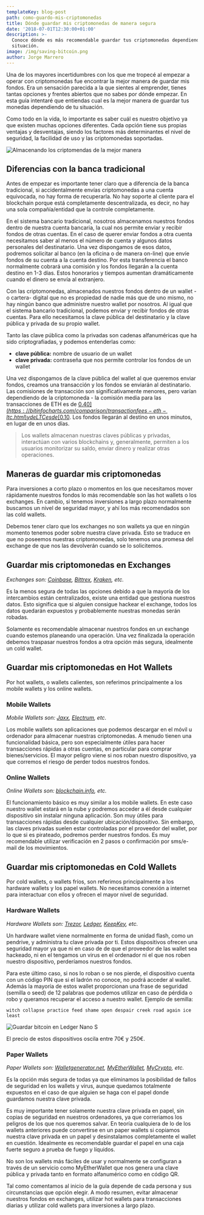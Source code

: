 ```yaml
---
templateKey: blog-post
path: como-guardo-mis-criptomonedas
title: Dónde guardar mis criptomonedas de manera segura
date: '2018-07-01T12:30:00+01:00'
description: >-
  Conoce dónde es más recomendable guardar tus criptomonedas dependiendo de tu
  situación.
image: /img/saving-bitcoin.png
author: Jorge Marrero
---
```

Una de los mayores incertidumbres con los que me tropecé al empezar a operar con criptomonedas fue encontrar la mejor manera de guardar mis fondos. Era un sensación parecida a la que sientes al emprender, tienes tantas opciones y frentes abiertos que no sabes por dónde empezar. En esta guía intentaré que entiendas cual es la mejor manera de guardar tus monedas dependiendo de tu situación.

Como todo en la vida, lo importante es saber cuál es nuestro objetivo ya que existen muchas opciones diferentes. Cada opción tiene sus propias ventajas y desventajas, siendo los factores más determinantes el nivel de seguridad, la facilidad de uso y las criptomonedas soportadas.

![Almacenando los criptomendas de la mejor manera](/img/saving-bitcoin.jpg)

## Diferencias con la banca tradicional

Antes de empezar es importante tener claro que a diferencia de la banca tradicional, si accidentalmente envías criptomonedas a una cuenta equivocada, no hay forma de recuperarla. No hay soporte al cliente para el blockchain porque está completamente descentralizada, es decir, no hay una sola compañía/entidad que la controle completamente.

En el sistema bancario tradicional, nosotros almacenamos nuestros fondos dentro de nuestra cuenta bancaria, la cual nos permite enviar y recibir fondos de otras cuentas. En el caso de querer enviar fondos a otra cuenta necesitamos saber al menos el número de cuenta y algunos datos personales del destinatario. Una vez dispongamos de esos datos, podremos solicitar al banco (en la oficina o de manera on-line) que envíe fondos de su cuenta a la cuenta destino. Por esta transferencia el banco normalmente cobrará una comisión y los fondos llegarán a la cuenta destino en 1-3 días. Estos honorarios y tiempos aumentan dramáticamente cuando el dinero se envía al extranjero.

Con las criptomonedas, almacenados nuestros fondos dentro de un wallet -o cartera- digital que no es propiedad de nadie más que de uno mismo, no hay ningún banco que administre nuestro wallet por nosotros. Al igual que el sistema bancario tradicional, podemos enviar y recibir fondos de otras cuentas. Para ello necesitamos la clave pública del destinatario y la clave pública y privada de su propio wallet.

Tanto las clave pública como la privadas son cadenas alfanuméricas que ha sido criptografiadas, y podemos entenderlas como:

* **clave pública:** nombre de usuario de un wallet
* **clave privada:** contraseña que nos permite controlar los fondos de un wallet

Una vez dispongamos de la clave pública del wallet al que queremos enviar fondos, creamos una transacción y los fondos se enviarán al destinatario. Las comisiones de transacción son significativamente menores, pero varían dependiendo de la criptomoneda - la comisión media para las transacciones de ETH es de [$0.40](https://bitinfocharts.com/comparison/transactionfees-eth-ltc.html) y de LTC es de [$0.10](https://bitinfocharts.com/comparison/litecoin-transactionfees.html). Los fondos llegarán al destino en unos minutos, en lugar de en unos días.

> Los wallets almacenan nuestras claves públicas y privadas, interactúan con varios blockchains y, generalmente, permiten a los usuarios monitorizar su saldo, enviar dinero y realizar otras operaciones.

## Maneras de guardar mis criptomonedas

Para inversiones a corto plazo o momentos en los que necesitamos mover rápidamente nuestros fondos lo más recomendable son las hot wallets o los exchanges. En cambio, si tenemos inversiones a largo plazo normalmente buscamos un nivel de seguridad mayor, y ahí los más recomendados son las cold wallets.

Debemos tener claro que los exchanges no son wallets ya que en ningún momento tenemos poder sobre nuestra clave privada. Esto se traduce en que no poseemos nuestras criptomonedas, solo tenemos una promesa del exchange de que nos las devolverán cuando se lo solicitemos.

## Guardar mis criptomonedas en Exchanges

_Exchanges son: [Coinbase](https://www.coinbase.com/), [Bittrex](https://bittrex.com/), [Kraken](https://www.kraken.com/), etc._

Es la menos segura de todas las opciones debido a que la mayoría de los intercambios están centralizados, existe una entidad que gestiona nuestros datos. Esto significa que si alguien consigue hackear el exchange, todos los datos quedarán expuestos y probablemente nuestras monedas serán robadas.

Solamente es recomendable almacenar nuestros fondos en un exchange cuando estemos planeando una operación. Una vez finalizada la operación debemos traspasar nuestros fondos a otra opción más segura, idealmente un cold wallet.

## Guardar mis criptomonedas en Hot Wallets

Por hot wallets, o wallets calientes, son referimos principalmente a los mobile wallets y los online wallets.

### Mobile Wallets

_Mobile Wallets son: [Jaxx](https://jaxx.io/), [Electrum](https://electrum.org/), etc._

Los mobile wallets son aplicaciones que podemos descargar en el móvil u ordenador para almacenar nuestras criptomonedas. A menudo tienen una funcionalidad básica, pero son especialmente útiles para hacer transacciones rápidas a otras cuentas, en particular para comprar bienes/servicios. El mayor peligro viene si nos roban nuestro dispositivo, ya que corremos el riesgo de perder todos nuestros fondos.

### Online Wallets

_Online Wallets son: [blockchain.info](https://www.blockchain.com/es/explorer), etc._

El funcionamiento básico es muy similar a los mobile wallets. En este caso nuestro wallet estará en la nube y podremos acceder a él desde cualquier dispositivo sin instalar ninguna aplicación. Son muy útiles para transacciones rápidas desde cualquier ubicación/dispositivo. Sin embargo, las claves privadas suelen estar controladas por el proveedor del wallet, por lo que si es pirateado, podremos perder nuestros fondos. Es muy recomendable utilizar verificación en 2 pasos o confirmación por sms/e-mail de los movimientos.

## Guardar mis criptomonedas en Cold Wallets

Por cold wallets, o wallets fríos, son referimos principalmente a los hardware wallets y los papel wallets. No necesitamos conexión a internet para interactuar con ellos y ofrecen el mayor nivel de seguridad.

### Hardware Wallets

_Hardware Wallets son: [Trezor](https://trezor.io), [Ledger](https://www.ledgerwallet.com/), [KeepKey](https://www.keepkey.com/), etc._

Un hardware wallet viene normalmente en forma de unidad flash, como un pendrive, y administra tu clave privada por ti. Estos dispositivos ofrecen una seguridad mayor ya que ni en caso de de que el proveedor de las wallet sea hackeado, ni en el tengamos un virus en el ordenador ni el que nos roben nuestro dispositivo, perderíamos nuestros fondos.

Para este último caso, si nos lo roban o se nos pierde, el dispositivo cuenta con un código PIN que si el ladrón no conoce, no podrá acceder al wallet. Además la mayoría de estos wallet proporcionan una frase de seguridad (semilla o seed) de 12 palabras que podemos utilizar en caso de pérdida o robo y queramos recuperar el acceso a nuestro wallet. Ejemplo de semilla:

`witch collapse practice feed shame open despair creek road again ice least`

![Guardar bitcoin en Ledger Nano S](/img/ledger-nano-btc.jpg)

El precio de estos dispositivos oscila entre 70€ y 250€.

### Paper Wallets

_Paper Wallets son: [Walletgenerator.net](https://walletgenerator.net/), [MyEtherWallet](https://www.myetherwallet.com/), [MyCrypto](https://mycrypto.com/), etc._

Es la opción más segura de todas ya que eliminamos la posibilidad de fallos de seguridad en los wallets y virus, aunque quedamos totalmente expuestos en el caso de que alguien se haga con el papel donde guardamos nuestra clave privada.

Es muy importante tener solamente nuestra clave privada en papel, sin copias de seguridad en nuestros ordenadores, ya que correriamos los peligros de los que nos queremos salvar. En teoría cualquiera de lo de los wallets anteriores puede convertirse en un paper wallets si copiamos nuestra clave privada en un papel y desinstalamos completamente el wallet en cuestión. Idealmente es recomendable guardar el papel en una caja fuerte seguro a prueba de fuego y líquidos.

No son los wallets más fáciles de usar y normalmente se configuran a través de un servicio como MyEtherWallet que nos genera una clave pública y privada tanto en formato alfanumérico como en código QR.

Tal como comentamos al inicio de la guía depende de cada persona y sus circunstancias que opción elegir. A modo resumen, evitar almacenar nuestros fondos en exchanges, utilizar hot wallets para transacciones diarias y utilizar cold wallets para inversiones a largo plazo.
